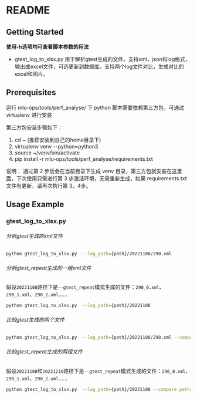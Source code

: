 README
=================================

<!-- GETTING STARTED -->
## Getting Started

**使用-h选项均可查看脚本参数的用法**

* gtest_log_to_xlsx.py
    用于解析gtest生成的文件，支持xml，json和log格式，输出成excel文件，可选更新到数据库。支持两个log文件对比，生成对比的excel和图片。

## Prerequisites

运行 mlu-ops/tools/perf_analyse/ 下 python 脚本需要依赖第三方包，可通过 virtualenv 进行安装

第三方包安装步骤如下：
1. cd ~ (推荐安装到自己的home目录下)
2. virtualenv venv --python=python3
3. source ~/venv/bin/activate
4. pip install -r mlu-ops/tools/perf_analyse/requirements.txt

说明： 通过第 2 步后会在当前目录下生成 venv  目录，第三方包就安装在这里面，下次使用只需进行第 3 步激活环境，无需重新生成，如果 requirements.txt 文件有更新，请再次执行第 3、4步。

<!-- USAGE EXAMPLES -->
## Usage Example

### gtest_log_to_xlsx.py

###### 分析gtest生成的xml文件
```Bash
python gtest_log_to_xlsx.py  --log_path={path}/20221108/290.xml
```

###### 分析gtest_repeat生成的一组xml文件

假设`20221108`路径下是`--gtest_repeat`模式生成的文件：`290_0.xml`、`290_1.xml`、`290_2.xml`……
```Bash
python gtest_log_to_xlsx.py  --log_path={path}/20221108
```
###### 比较gtest生成的两个文件

```Bash
python gtest_log_to_xlsx.py  --log_path={path}/20221108/290.xml --compare_path={path}/20221210/290.xml
```
###### 比较gtest_repeat生成的两组文件

假设`20221108`和`20221210`路径下是`--gtest_repeat`模式生成的文件：`290_0.xml`、`290_1.xml`、`290_2.xml`……
```Bash
python gtest_log_to_xlsx.py  --log_path={path}/20221108 --compare_path={path}/20221210
```
